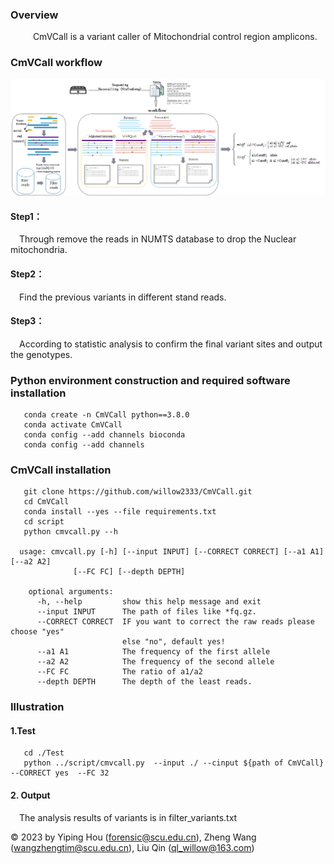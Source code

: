 ### Overview

&emsp; &emsp; CmVCall is a variant caller of Mitochondrial control region amplicons. 


### CmVCall workflow
![1](pic/flow.png)

#### Step1：

&emsp;Through remove the reads in NUMTS database to drop the Nuclear mitochondria.

#### Step2：

&emsp;Find the previous variants in different stand reads.

#### Step3：

&emsp;According to statistic analysis to confirm the final variant sites and output the genotypes.

### Python environment construction and required software installation

```
   conda create -n CmVCall python==3.8.0
   conda activate CmVCall
   conda config --add channels bioconda 
   conda config --add channels
```


### CmVCall installation
```
   git clone https://github.com/willow2333/CmVCall.git
   cd CmVCall
   conda install --yes --file requirements.txt
   cd script
   python cmvcall.py --h
   
  usage: cmvcall.py [-h] [--input INPUT] [--CORRECT CORRECT] [--a1 A1] [--a2 A2]
              [--FC FC] [--depth DEPTH]

    optional arguments:
      -h, --help         show this help message and exit
      --input INPUT      The path of files like *fq.gz.
      --CORRECT CORRECT  IF you want to correct the raw reads please choose "yes"
                         else "no", default yes!
      --a1 A1            The frequency of the first allele
      --a2 A2            The frequency of the second allele
      --FC FC            The ratio of a1/a2
      --depth DEPTH      The depth of the least reads.

```

###  Illustration
#### 1.Test
```
   cd ./Test
   python ../script/cmvcall.py  --input ./ --cinput ${path of CmVCall} --CORRECT yes  --FC 32 
```

#### 2. Output
&emsp;The analysis results of variants is in filter_variants.txt


© 2023 by  Yiping Hou (forensic@scu.edu.cn), Zheng Wang (wangzhengtim@scu.edu.cn), Liu Qin (ql_willow@163.com)

